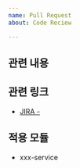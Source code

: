 ```yaml
---
name: Pull Request
about: Code Reciew

---
```


## 관련 내용


## 관련 링크
* [JIRA - ](...)

## 적용 모듈
* xxx-service